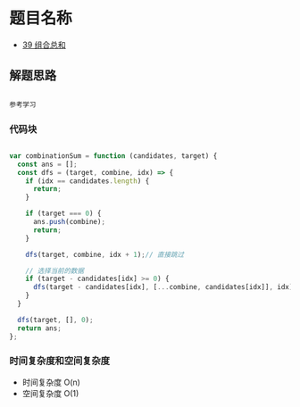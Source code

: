 # 题目名称

- [39 组合总和](https://leetcode-cn.com/problems/combination-sum/)

## 解题思路

```javascript

参考学习

```

### 代码块

```javascript

var combinationSum = function (candidates, target) {
  const ans = [];
  const dfs = (target, combine, idx) => {
    if (idx == candidates.length) {
      return;
    }

    if (target === 0) {
      ans.push(combine);
      return;
    }

    dfs(target, combine, idx + 1);// 直接跳过

    // 选择当前的数据
    if (target - candidates[idx] >= 0) {
      dfs(target - candidates[idx], [...combine, candidates[idx]], idx);
    }
  }

  dfs(target, [], 0);
  return ans;
};

```

### 时间复杂度和空间复杂度

- 时间复杂度 O(n)
- 空间复杂度 O(1)
